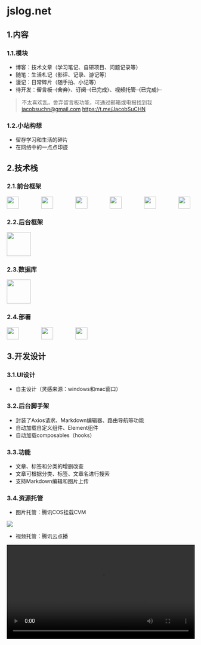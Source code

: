 # jslog.net

## 1.内容

### 1.1.模块

- 博客：技术文章（学习笔记、自研项目、问题记录等）
- 随笔：生活札记（影评、记录、游记等）
- 漫记：日常碎片（随手拍、小记等）
- 待开发：~~留言板（舍弃）~~、~~订阅（已完成）~~、~~视频托管（已完成）~~
> 不太喜欢乱，舍弃留言板功能，可通过邮箱或电报找到我
> jacobsuchn@gmail.com
> https://t.me/JacobSuCHN



### 1.2.小站构想

- 留存学习和生活的碎片
- 在网络中的一点点印迹

## 2.技术栈

### 2.1.前台框架

<div style="display:flex;gap:60px;flex-wrap:wrap;">
    <a target="_blank" href="https://vuejs.org/"><img src="https://image.jslog.net/online/a-2/2024/09/02/19-57-15-1725278235455-vue_3_11zon.jpg" height="32px"></a>
    <a target="_blank" href="https://pinia.vuejs.org/"><img src="https://image.jslog.net/online/a-2/2024/09/02/19-27-53-1725276473653-pinia.jpg" height="32px"></a>
    <a target="_blank" href="https://vitejs.dev/"><img src="https://image.jslog.net/online/a-2/2024/09/02/19-27-53-1725276473547-vite.jpg" height="32px"></a>
    <a target="_blank" href="https://element-plus.org/zh-CN/"><img src="https://image.jslog.net/online/a-2/2024/09/02/19-27-53-1725276473166-element.jpg" height="32px"></a>
    <a target="_blank" href="https://sass-lang.com/"><img src="https://image.jslog.net/online/a-2/2024/09/02/19-27-53-1725276473961-sass.jpg" height="32px"></a>
    <a target="_blank" href="https://tailwindcss.com/"><img src="https://image.jslog.net/online/a-2/2024/09/02/19-57-15-1725278235393-tailwindcss_1_11zon.jpg" height="32px"></a>
</div>



### 2.2.后台框架

<div style="display:flex;gap:60px;flex-wrap:wrap;">
    <a target="_blank" href="https://nestjs.com/"><img src="https://image.jslog.net/online/a-2/2024/09/02/19-27-54-1725276474909-nest.jpg" height="64px"></a>
</div>



### 2.3.数据库

<div style="display:flex;gap:60px;flex-wrap:wrap;">
    <a target="_blank" href="https://www.mysql.com/"><img src="https://image.jslog.net/online/a-2/2024/09/02/19-43-27-1725277407647-mysql.jpg" height="64px"></a>
</div>

### 2.4.部署

<div style="display:flex;gap:60px;flex-wrap:wrap;">
    <a target="_blank" href="https://cloud.tencent.com/"><img src="https://image.jslog.net/online/a-2/2024/09/02/19-57-15-1725278235402-tencent-cloud_2_11zon.jpg" height="32px"></a>
    <a target="_blank" href="https://www.bt.cn/new/index.html"><img src="https://image.jslog.net/online/a-2/2024/09/02/19-27-54-1725276474794-bt.jpg" height="32px"></a>
    <a target="_blank" href="https://www.netsarang.com/en/xftp/"><img src="https://image.jslog.net/online/a-2/2024/09/02/19-53-19-1725277999806-xftp7.jpg" height="32px"></a>
</div>


## 3.开发设计

### 3.1.UI设计

- 自主设计（灵感来源：windows和mac窗口）

### 3.2.后台脚手架

- 封装了Axios请求、Markdown编辑器、路由导航等功能
- 自动加载自定义组件、Element组件
- 自动加载composables（hooks）

### 3.3.功能

- 文章、标签和分类的增删改查
- 文章可根据分类、标签、文章名进行搜索
- 支持Markdown编辑和图片上传

### 3.4.资源托管

- 图片托管：腾讯COS挂载CVM

![](https://image.jslog.net/online/a-2/2024/05/29/20-54-00-1716987240287-IMG_9453.jpg)

- 视频托管：腾讯云点播

<video controls="" src="https://1310006688.vod-qcloud.com/ced73f4avodsh1310006688/06613dfb1253642697016232317/yYdK1B5RtgkA.mp4"  style="width:100%;height:auto;"></video>